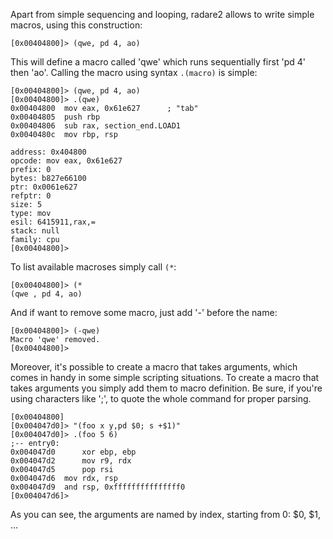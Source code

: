 Apart from simple sequencing and looping, radare2 allows to write
simple macros, using this construction:
```
[0x00404800]> (qwe, pd 4, ao)
```

This will define a macro called 'qwe' which runs sequentially first 'pd 4' then 'ao'.
Calling the macro using syntax `.(macro)` is simple:

```
[0x00404800]> (qwe, pd 4, ao)
[0x00404800]> .(qwe)
0x00404800  mov eax, 0x61e627      ; "tab"
0x00404805  push rbp
0x00404806  sub rax, section_end.LOAD1
0x0040480c  mov rbp, rsp

address: 0x404800
opcode: mov eax, 0x61e627
prefix: 0
bytes: b827e66100
ptr: 0x0061e627
refptr: 0
size: 5
type: mov
esil: 6415911,rax,=
stack: null
family: cpu
[0x00404800]>
```

To list available macroses simply call `(*`:
```
[0x00404800]> (*
(qwe , pd 4, ao)
```

And if want to remove some macro, just add '-' before the name:
```
[0x00404800]> (-qwe)
Macro 'qwe' removed.
[0x00404800]>
```

Moreover, it's possible to create a macro that takes arguments, which comes in handy in some
simple scripting situations. To create a macro that takes arguments you simply add them to macro definition. Be sure, if you're using characters like ';', to quote the whole command for proper parsing.

```
[0x00404800]
[0x004047d0]> "(foo x y,pd $0; s +$1)"
[0x004047d0]> .(foo 5 6)
;-- entry0:
0x004047d0      xor ebp, ebp
0x004047d2      mov r9, rdx
0x004047d5      pop rsi
0x004047d6	mov rdx, rsp
0x004047d9	and rsp, 0xfffffffffffffff0
[0x004047d6]>
```
As you can see, the arguments are named by index, starting from 0: $0, $1, ...

